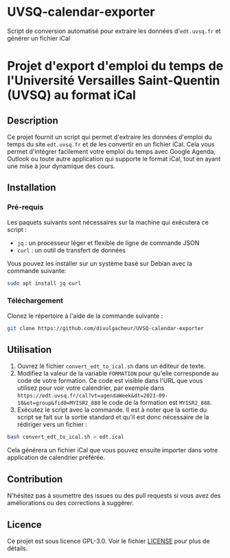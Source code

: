 # UVSQ-calendar-exporter
Script de conversion automatisé pour extraire les données d'`edt.uvsq.fr` et générer un fichier iCal

# Projet d'export d'emploi du temps de l'Université Versailles Saint-Quentin (UVSQ) au format iCal

## Description

Ce projet fournit un script qui permet d'extraire les données d'emploi du temps du site `edt.uvsq.fr` et de les convertir en un fichier iCal. Cela vous permet d'intégrer facilement votre emploi du temps avec Google Agenda, Outlook ou toute autre application qui supporte le format iCal, tout en ayant une mise à jour dynamique des cours.

## Installation

### Pré-requis

Les paquets suivants sont nécessaires sur la machine qui exécutera ce script :

- `jq` : un processeur léger et flexible de ligne de commande JSON
- `curl` : un outil de transfert de données

Vous pouvez les installer sur un système basé sur Debian avec la commande suivante:

```bash
sudo apt install jq curl
```

### Téléchargement

Clonez le répertoire à l'aide de la commande suivante :

```bash
git clone https://github.com/divulgacheur/UVSQ-calendar-exporter
```

## Utilisation

1. Ouvrez le fichier `convert_edt_to_ical.sh` dans un éditeur de texte.
2. Modifiez la valeur de la variable `FORMATION` pour qu'elle corresponde au code de votre formation. Ce code est visible dans l'URL que vous utilisez pour voir votre calendrier, par exemple dans `https://edt.uvsq.fr/cal?vt=agendaWeek&dt=2023-09-18&et=group&fid0=MYISR2_888` le code de la formation est `MYISR2_888`.
3. Exécutez le script avec la commande. Il est à noter que la sortie du script se fait sur la sortie standard et qu'il est donc nécessaire de la rédiriger vers un fichier :

```bash
bash convert_edt_to_ical.sh > edt.ical
```

Cela générera un fichier iCal que vous pouvez ensuite importer dans votre application de calendrier préférée.

## Contribution

N'hésitez pas à soumettre des issues ou des pull requests si vous avez des améliorations ou des corrections à suggérer.

## Licence

Ce projet est sous licence GPL-3.0. Voir le fichier [LICENSE](LICENSE) pour plus de détails.
